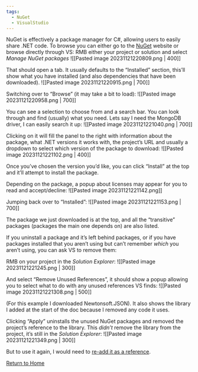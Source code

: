 ```yaml
---
tags:
  - NuGet
  - VisualStudio
---
```

NuGet is effectively a package manager for C#, allowing users to easily share .NET code. To browse you can either go to the [NuGet](https://www.nuget.org/) website or browse directly through VS:
RMB either your project or solution and select *Manage NuGet packages*
![[Pasted image 20231121220809.png | 400]]

That should open a tab. It usually defaults to the “Installed” section, this’ll show what you have installed (and also dependencies that have been downloaded).
![[Pasted image 20231121220915.png | 700]]

Switching over to “Browse” (it may take a bit to load):
![[Pasted image 20231121220958.png | 700]]

You can see a selection to choose from and a search bar. You can look through and find (usually) what you need.
Lets say I need the MongoDB driver, I can easily search it up:
![[Pasted image 20231121221040.png | 700]]

Clicking on it will fill the panel to the right with information about the package, what .NET versions it works with, the project’s URL and usually a dropdown to select which version of the package to download:
![[Pasted image 20231121221102.png | 400]]

Once you’ve chosen the version you’d like, you can click “Install” at the top and it’ll attempt to install the package.

Depending on the package, a popup about licenses may appear for you to read and accept/decline:
![[Pasted image 20231121221142.png]]

Jumping back over to “Installed”:
![[Pasted image 20231121221153.png | 700]]

The package we just downloaded is at the top, and all the “transitive” packages (packages the main one depends on) are also listed.

If you uninstall a package and it’s left behind packages, or if you have packages installed that you aren’t using but can’t remember _which_ you aren’t using, you can ask VS to remove them:

RMB on your project in the _Solution Explorer_:
![[Pasted image 20231121221245.png | 300]]

And select “Remove Unused References”, it should show a popup allowing you to select what to do with any unused references VS finds:
![[Pasted image 20231121221308.png | 500]]

(For this example I downloaded Newtonsoft.JSON). It also shows the library I added at the start of the doc because I removed any code it uses.

Clicking “Apply” uninstalls the unused NuGet packages and removed the project’s reference to the library. This _didn’t_ remove the library from the project, it’s still in the _Solution Explorer_:
![[Pasted image 20231121221349.png | 300]]

But to use it again, I would need to [re-add it as a reference](Multiple%20projects%20per%20solution).

[Return to Home](Home)
